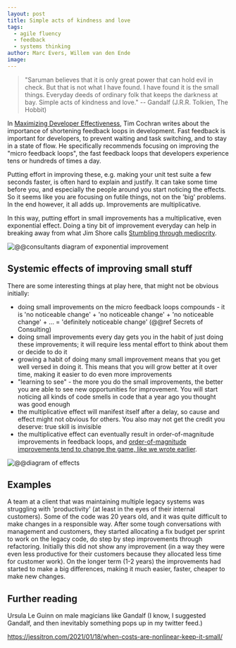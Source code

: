 ```yaml
---
layout: post
title: Simple acts of kindness and love
tags:
  - agile fluency
  - feedback
  - systems thinking
author: Marc Evers, Willem van den Ende
image: 
---
```


> "Saruman believes that it is only great power that can hold evil in check. But
that is not what I have found. I have found it is the small things. Everyday
deeds of ordinary folk that keeps the darkness at bay. Simple acts of kindness
and love." -- Gandalf (J.R.R. Tolkien, The Hobbit)

In [Maximizing Developer
Effectiveness](https://martinfowler.com/articles/developer-effectiveness.html),
Tim Cochran writes about the importance of shortening feedback loops in
development. Fast feedback is important for developers, to prevent waiting and
task switching, and to stay in a state of flow. He specifically recommends
focusing on improving the "micro feedback loops", the fast feedback loops that
developers experience tens or hundreds of times a day. 

Putting effort in improving these, e.g. making your unit test suite a few
seconds faster, is often hard to explain and justify. It can take some time
before you, and especially the people around you start noticing
the effects. So it seems like you are focusing on futile things, not on the
'big' problems. In the end however, it all adds up. Improvements are
multiplicative.

In this way, putting effort in small improvements has a multiplicative, even
exponential effect. Doing a tiny bit of improvement everyday can help in
breaking away from what Jim Shore calls [Stumbling through
mediocrity](https://www.jamesshore.com/v2/blog/2009/stumbling-through-mediocrity).

![@@consultants diagram of exponential improvement]()

## Systemic effects of improving small stuff

There are some interesting things at play here, that might not be obvious
initially:
- doing small improvements on the micro feedback loops compounds - it is 'no
  noticeable change' + 'no noticeable change' + 'no noticeable change' + ... =
  'definitely noticeable change' (@@ref Secrets of Consulting)
- doing small improvements every day gets you in the habit of just doing these
  improvements; it will require less mental effort to think about them or decide
  to do it
- growing a habit of doing many small improvement means that you get well versed
  in doing it. This means that you will grow better at it over time, making it
  easier to do even more improvements
- "learning to see" - the more you do the small improvements, the better you are
  able to see new opportunities for improvement. You will start noticing all kinds of code smells in code that a year ago you
  thought was good enough
- the multiplicative effect will manifest itself after a delay, so cause and
  effect might not obvious for others. You also may not get the credit you
  deserve: true skill is invisible
- the multiplicative effect can eventually result in order-of-magnitude
  improvements in feedback loops, and
  [order-of-magnitude improvements tend to change the game, like we wrote
  earlier](/2020/11/27/paying-the-price-of-fast-tests.html).

![@@diagram of effects]()

## Examples

A team at a client that was maintaining multiple legacy systems was struggling
with 'productivity' (at least in the eyes of their internal customers). Some of
the code was 20 years old, and it was quite difficult to make changes in a
responsible way. After some tough conversations with management and customers,
they started allocating a fix budget per sprint to work on the legacy code, do
step by step improvements through refactoring. Initially this did not show any
improvement (in a way they were even less productive for their customers because
they allocated less time for customer work). On the longer term (1-2 years) the
improvements had started to make a big differences, making it much easier,
faster, cheaper to make new changes.

## Further reading

Ursula Le Guinn on male magicians like Gandalf (I know, I suggested Gandalf, and then inevitably something pops up in my twitter feed.)

https://jessitron.com/2021/01/18/when-costs-are-nonlinear-keep-it-small/

